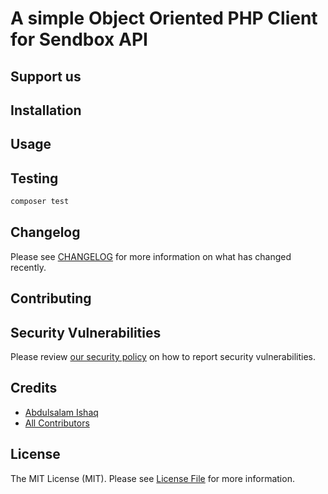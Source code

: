 #  A simple Object Oriented PHP Client for Sendbox API 


## Support us

## Installation


## Usage


## Testing

```bash
composer test
```

## Changelog

Please see [CHANGELOG](CHANGELOG.md) for more information on what has changed recently.

## Contributing


## Security Vulnerabilities

Please review [our security policy](../../security/policy) on how to report security vulnerabilities.

## Credits

- [Abdulsalam Ishaq](https://github.com/abdulsalamishaq)
- [All Contributors](../../contributors)

## License

The MIT License (MIT). Please see [License File](LICENSE.md) for more information.
